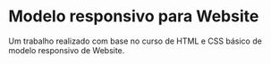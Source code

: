 # Modelo responsivo para Website
Um trabalho realizado com base no curso de HTML e CSS básico de modelo responsivo de Website.

